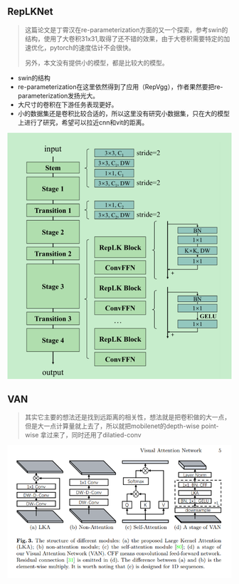 ## RepLKNet

>
>
>这篇论文是丁霄汉在re-parameterization方面的又一个探索，参考swin的结构，使用了大卷积31x31,取得了还不错的效果，由于大卷积需要特定的加速优化，pytorch的速度估计不会很快。
>
>另外，本文没有提供小的模型，都是比较大的模型。

- swin的结构
- re-parameterization在这里依然得到了应用（RepVgg），作者果然要把re-parameterization发扬光大。
- 大尺寸的卷积在下游任务表现更好。
- 小的数据集还是卷积比较合适的，所以这里没有研究小数据集，只在大的模型上进行了研究，希望可以拉近cnn和vit的距离。

![image-20220316200152366](..\images\image-20220316200152366.png)



## VAN

> 其实它主要的想法还是找到远距离的相关性，想法就是把卷积做的大一点，但是大一点计算量就上去了，所以就把mobilenet的depth-wise point-wise 拿过来了，同时还用了dilatied-conv

![image-20220316203008543](..\images\image-20220316203008543.png)



